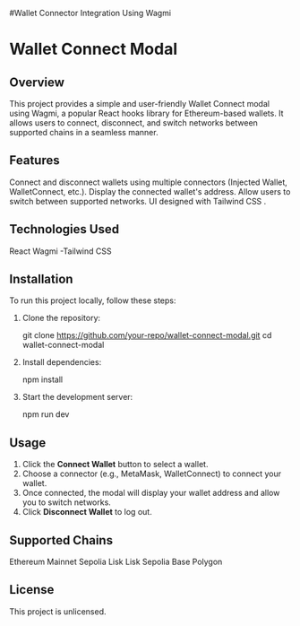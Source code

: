 #Wallet Connector Integration Using Wagmi

# Wallet Connect Modal

## Overview
This project provides a simple and user-friendly Wallet Connect modal using Wagmi, a popular React hooks library for Ethereum-based wallets. It allows users to connect, disconnect, and switch networks between supported chains in a seamless manner.

## Features
 Connect and disconnect wallets using multiple connectors (Injected Wallet, WalletConnect, etc.).
 Display the connected wallet's address.
 Allow users to switch between supported networks.
 UI designed with Tailwind CSS .

## Technologies Used
 React
 Wagmi
-Tailwind CSS

## Installation
To run this project locally, follow these steps:

1. Clone the repository:

   git clone https://github.com/your-repo/wallet-connect-modal.git
   cd wallet-connect-modal
   

2. Install dependencies:

   npm install


3. Start the development server:
   
   npm run dev
   

## Usage

1. Click the **Connect Wallet** button to select a wallet.
2. Choose a connector (e.g., MetaMask, WalletConnect) to connect your wallet.
3. Once connected, the modal will display your wallet address and allow you to switch networks.
4. Click **Disconnect Wallet** to log out.




## Supported Chains
  Ethereum Mainnet
  Sepolia
  Lisk
  Lisk Sepolia
  Base
  Polygon

## License
This project is unlicensed.
